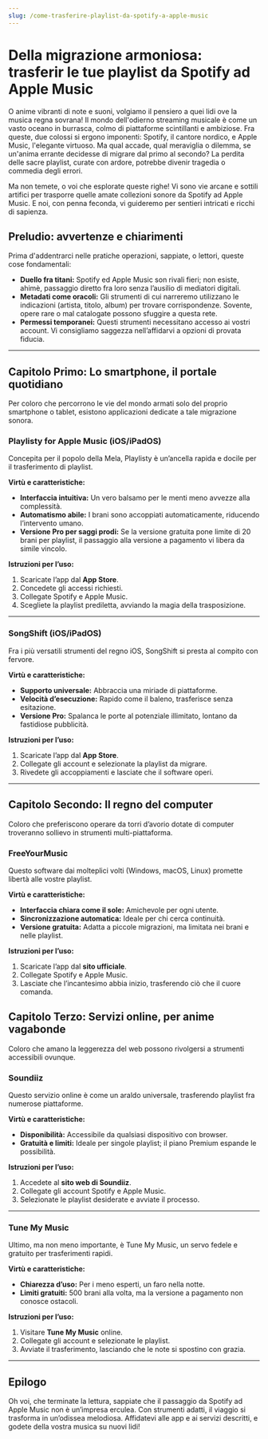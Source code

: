 ```yaml
---
slug: /come-trasferire-playlist-da-spotify-a-apple-music
---
```


# Della migrazione armoniosa: trasferir le tue playlist da Spotify ad Apple Music

O anime vibranti di note e suoni, volgiamo il pensiero a quei lidi ove la musica regna sovrana! Il mondo dell'odierno streaming musicale è come un vasto oceano in burrasca, colmo di piattaforme scintillanti e ambiziose. Fra queste, due colossi si ergono imponenti: Spotify, il cantore nordico, e Apple Music, l'elegante virtuoso. Ma qual accade, qual meraviglia o dilemma, se un'anima errante decidesse di migrare dal primo al secondo? La perdita delle sacre playlist, curate con ardore, potrebbe divenir tragedia o commedia degli errori.

Ma non temete, o voi che esplorate queste righe! Vi sono vie arcane e sottili artifici per trasporre quelle amate collezioni sonore da Spotify ad Apple Music. E noi, con penna feconda, vi guideremo per sentieri intricati e ricchi di sapienza.

## Preludio: avvertenze e chiarimenti

Prima d'addentrarci nelle pratiche operazioni, sappiate, o lettori, queste cose fondamentali:

- **Duello fra titani:** Spotify ed Apple Music son rivali fieri; non esiste, ahimè, passaggio diretto fra loro senza l’ausilio di mediatori digitali.
- **Metadati come oracoli:** Gli strumenti di cui narreremo utilizzano le indicazioni (artista, titolo, album) per trovare corrispondenze. Sovente, opere rare o mal catalogate possono sfuggire a questa rete.
- **Permessi temporanei:** Questi strumenti necessitano accesso ai vostri account. Vi consigliamo saggezza nell’affidarvi a opzioni di provata fiducia.

---

## Capitolo Primo: Lo smartphone, il portale quotidiano

Per coloro che percorrono le vie del mondo armati solo del proprio smartphone o tablet, esistono applicazioni dedicate a tale migrazione sonora.

### **Playlisty for Apple Music** (iOS/iPadOS)

Concepita per il popolo della Mela, Playlisty è un’ancella rapida e docile per il trasferimento di playlist.

**Virtù e caratteristiche:**

- **Interfaccia intuitiva:** Un vero balsamo per le menti meno avvezze alla complessità.
- **Automatismo abile:** I brani sono accoppiati automaticamente, riducendo l’intervento umano.
- **Versione Pro per saggi prodi:** Se la versione gratuita pone limite di 20 brani per playlist, il passaggio alla versione a pagamento vi libera da simile vincolo.

**Istruzioni per l’uso:**
1. Scaricate l’app dal **App Store**.
2. Concedete gli accessi richiesti.
3. Collegate Spotify e Apple Music.
4. Scegliete la playlist prediletta, avviando la magia della trasposizione.

---

### **SongShift** (iOS/iPadOS)

Fra i più versatili strumenti del regno iOS, SongShift si presta al compito con fervore.

**Virtù e caratteristiche:**

- **Supporto universale:** Abbraccia una miriade di piattaforme.
- **Velocità d’esecuzione:** Rapido come il baleno, trasferisce senza esitazione.
- **Versione Pro:** Spalanca le porte al potenziale illimitato, lontano da fastidiose pubblicità.

**Istruzioni per l’uso:**
1. Scaricate l’app dal **App Store**.
2. Collegate gli account e selezionate la playlist da migrare.
3. Rivedete gli accoppiamenti e lasciate che il software operi.

---

## Capitolo Secondo: Il regno del computer

Coloro che preferiscono operare da torri d’avorio dotate di computer troveranno sollievo in strumenti multi-piattaforma.

### **FreeYourMusic**

Questo software dai molteplici volti (Windows, macOS, Linux) promette libertà alle vostre playlist.

**Virtù e caratteristiche:**

- **Interfaccia chiara come il sole:** Amichevole per ogni utente.
- **Sincronizzazione automatica:** Ideale per chi cerca continuità.
- **Versione gratuita:** Adatta a piccole migrazioni, ma limitata nei brani e nelle playlist.

**Istruzioni per l’uso:**
1. Scaricate l’app dal **sito ufficiale**.
2. Collegate Spotify e Apple Music.
3. Lasciate che l’incantesimo abbia inizio, trasferendo ciò che il cuore comanda.


## Capitolo Terzo: Servizi online, per anime vagabonde

Coloro che amano la leggerezza del web possono rivolgersi a strumenti accessibili ovunque.

### **Soundiiz**

Questo servizio online è come un araldo universale, trasferendo playlist fra numerose piattaforme.

**Virtù e caratteristiche:**

- **Disponibilità:** Accessibile da qualsiasi dispositivo con browser.
- **Gratuità e limiti:** Ideale per singole playlist; il piano Premium espande le possibilità.

**Istruzioni per l’uso:**
1. Accedete al **sito web di Soundiiz**.
2. Collegate gli account Spotify e Apple Music.
3. Selezionate le playlist desiderate e avviate il processo.

---

### **Tune My Music**

Ultimo, ma non meno importante, è Tune My Music, un servo fedele e gratuito per trasferimenti rapidi.

**Virtù e caratteristiche:**

- **Chiarezza d’uso:** Per i meno esperti, un faro nella notte.
- **Limiti gratuiti:** 500 brani alla volta, ma la versione a pagamento non conosce ostacoli.

**Istruzioni per l’uso:**
1. Visitare **Tune My Music** online.
2. Collegate gli account e selezionate le playlist.
3. Avviate il trasferimento, lasciando che le note si spostino con grazia.

---

## Epilogo

Oh voi, che terminate la lettura, sappiate che il passaggio da Spotify ad Apple Music non è un’impresa erculea. Con strumenti adatti, il viaggio si trasforma in un’odissea melodiosa. Affidatevi alle app e ai servizi descritti, e godete della vostra musica su nuovi lidi!

